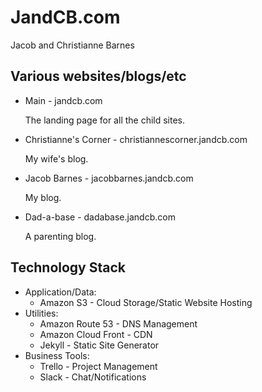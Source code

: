 # JandCB.com 
Jacob and Christianne Barnes

## Various websites/blogs/etc 

* Main - jandcb.com

  The landing page for all the child sites.
  
* Christianne's Corner - christiannescorner.jandcb.com

  My wife's blog.
  
* Jacob Barnes - jacobbarnes.jandcb.com

  My blog.
  
* Dad-a-base - dadabase.jandcb.com

  A parenting blog.
  

## Technology Stack
* Application/Data:
  * Amazon S3 - Cloud Storage/Static Website Hosting
* Utilities:
  * Amazon Route 53 - DNS Management
  * Amazon Cloud Front - CDN
  * Jekyll - Static Site Generator
* Business Tools:
  * Trello - Project Management
  * Slack - Chat/Notifications
